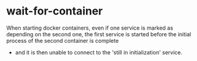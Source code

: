 # wait-for-container

When starting docker containers, even if one service is marked as depending on the second one,
the first service is started before the initial process of the second container is complete
- and it is then unable to connect to the 'still in initialization' service.

